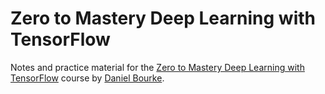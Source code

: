 # Zero to Mastery Deep Learning with TensorFlow  
Notes and practice material for the [Zero to Mastery Deep Learning with TensorFlow](https://www.udemy.com/course/tensorflow-developer-certificate-machine-learning-zero-to-mastery) course by [Daniel Bourke](https://www.mrdbourke.com/).
